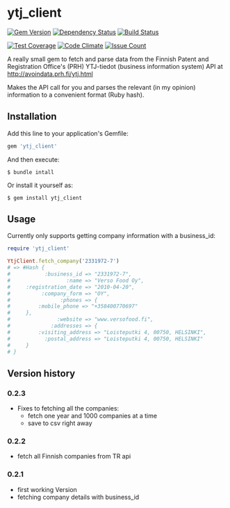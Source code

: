 # ytj_client

[![Gem Version](https://badge.fury.io/rb/ytj_client.svg)](https://badge.fury.io/rb/ytj_client)
[![Dependency Status](https://gemnasium.com/badges/github.com/jannewaren/ytj_client.svg)](https://gemnasium.com/github.com/jannewaren/ytj_client)
[![Build Status](https://travis-ci.org/jannewaren/ytj_client.svg?branch=master)](https://travis-ci.org/jannewaren/ytj_client)

[![Test Coverage](https://codeclimate.com/github/jannewaren/ytj_client/badges/coverage.svg)](https://codeclimate.com/github/jannewaren/ytj_client/coverage)
[![Code Climate](https://codeclimate.com/github/jannewaren/ytj_client/badges/gpa.svg)](https://codeclimate.com/github/jannewaren/ytj_client)
[![Issue Count](https://codeclimate.com/github/jannewaren/ytj_client/badges/issue_count.svg)](https://codeclimate.com/github/jannewaren/ytj_client)


A really small gem to fetch and parse data from the Finnish Patent and Registration Office's (PRH) YTJ-tiedot (business information system) API at http://avoindata.prh.fi/ytj.html

Makes the API call for you and parses the relevant (in my opinion) information to a convenient format (Ruby hash).

## Installation

Add this line to your application's Gemfile:

```ruby
gem 'ytj_client'
```

And then execute:

    $ bundle intall

Or install it yourself as:

    $ gem install ytj_client

## Usage

Currently only supports getting company information with a business_id:

```ruby
require 'ytj_client'

YtjClient.fetch_company('2331972-7')
# => #Hash {
#           :business_id => "2331972-7",
#                  :name => "Verso Food Oy",
#     :registration_date => "2010-04-20",
#          :company_form => "OY",
#                :phones => {
#         :mobile_phone => "+358400770697"
#     },
#               :website => "www.versofood.fi",
#             :addresses => {
#         :visiting_address => "Loisteputki 4, 00750, HELSINKI",
#           :postal_address => "Loisteputki 4, 00750, HELSINKI"
#     }
# }
```
## Version history

### 0.2.3

- Fixes to fetching all the companies:
  - fetch one year and 1000 companies at a time
  - save to csv right away

### 0.2.2

- fetch all Finnish companies from TR api

### 0.2.1

- first working Version
- fetching company details with business_id
